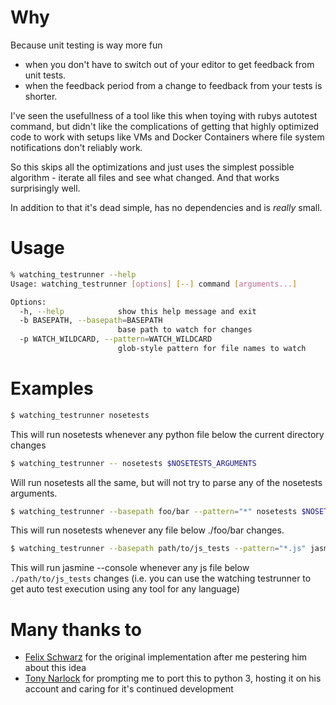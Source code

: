# Why

Because unit testing is way more fun

- when you don't have to switch out of your editor to get feedback from unit tests.
- when the feedback period from a change to feedback from your tests is shorter.

I've seen the usefullness of a tool like this when toying with rubys
autotest command, but didn't like the complications of getting that
highly optimized code to work with setups like VMs and Docker Containers
where file system notifications don't reliably work.

So this skips all the optimizations and just uses the simplest possible
algorithm - iterate all files and see what changed. And that works
surprisingly well.

In addition to that it's dead simple, has no dependencies and is
_really_ small.

# Usage

```bash
% watching_testrunner --help
Usage: watching_testrunner [options] [--] command [arguments...]

Options:
  -h, --help            show this help message and exit
  -b BASEPATH, --basepath=BASEPATH
                        base path to watch for changes
  -p WATCH_WILDCARD, --pattern=WATCH_WILDCARD
                        glob-style pattern for file names to watch
```

# Examples

```bash
$ watching_testrunner nosetests
```

This will run nosetests whenever any python file below the current directory changes

```bash
$ watching_testrunner -- nosetests $NOSETESTS_ARGUMENTS
```

Will run nosetests all the same, but will not try to parse any of the nosetests arguments.

```bash
$ watching_testrunner --basepath foo/bar --pattern="*" nosetests $NOSETESTS_ARGUMENTS
```

This will run nosetests whenever any file below ./foo/bar changes.

```bash
$ watching_testrunner --basepath path/to/js_tests --pattern="*.js" jasmine --console
```

This will run jasmine --console whenever any js file below `./path/to/js_tests` changes (i.e. you
can use the watching testrunner to get auto test execution using any tool for any language)

# Many thanks to
- [Felix Schwarz](https://github.com/FelixSchwarz) for the original implementation after me pestering him about this idea
- [Tony Narlock](https://github.com/tony) for prompting me to port this to python 3, hosting it on his account and caring for it's continued development
